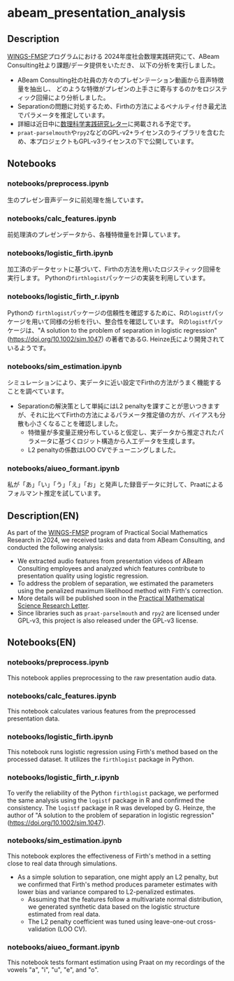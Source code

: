 # abeam_presentation_analysis

## Description
[WINGS-FMSP](https://www.ms.u-tokyo.ac.jp/wings-fmsp/)プログラムにおける
2024年度社会数理実践研究にて、ABeam Consulting社より課題/データ提供をいただき、
以下の分析を実行しました。

- ABeam Consulting社の社員の方々のプレゼンテーション動画から音声特徴量を抽出し、
どのような特徴がプレゼンの上手さに寄与するのかをロジスティック回帰により分析しました。
- Separationの問題に対処するため、Firthの方法によるペナルティ付き最尤法でパラメータを推定しています。
- 詳細は近日中に[数理科学実践研究レター](https://www.ms.u-tokyo.ac.jp/lmsr/)に掲載される予定です。
- `praat-parselmouth`や`rpy2`などのGPL-v2+ライセンスのライブラリを含むため、本プロジェクトもGPL-v3ライセンスの下で公開しています。

## Notebooks
### notebooks/preprocess.ipynb
生のプレゼン音声データに前処理を施しています。

### notebooks/calc_features.ipynb
前処理済のプレゼンデータから、各種特徴量を計算しています。

### notebooks/logistic_firth.ipynb
加工済のデータセットに基づいて、Firthの方法を用いたロジスティック回帰を実行します。
Pythonの`firthlogist`パッケージの実装を利用しています。

### notebooks/logistic_firth_r.ipynb
Pythonの `firthlogist`パッケージの信頼性を確認するために、Rの`logistf`パッケージを用いて同様の分析を行い、整合性を確認しています。
Rの`logistf`パッケージは、"A solution to the problem of separation in logistic regression" (<https://doi.org/10.1002/sim.1047>) の著者であるG. Heinze氏により開発されているようです。

### notebooks/sim_estimation.ipynb
シミュレーションにより、実データに近い設定でFirthの方法がうまく機能することを調べています。
- Separationの解決策として単純にはL2 penaltyを課すことが思いつきますが、それに比べてFirthの方法によるパラメータ推定値の方が、バイアスも分散も小さくなることを確認しました。
  - 特徴量が多変量正規分布していると仮定し、実データから推定されたパラメータに基づくロジット構造から人工データを生成します。
  - L2 penaltyの係数はLOO CVでチューニングしました。

### notebooks/aiueo_formant.ipynb
私が「あ」「い」「う」「え」「お」と発声した録音データに対して、Praatによるフォルマント推定を試しています。


## Description(EN)
As part of the [WINGS-FMSP](https://www.ms.u-tokyo.ac.jp/wings-fmsp/) program of Practical Social Mathematics Research in 2024, we received tasks and data from ABeam Consulting, and conducted the following analysis:

- We extracted audio features from presentation videos of ABeam Consulting employees and analyzed which features contribute to presentation quality using logistic regression.
- To address the problem of separation, we estimated the parameters using the penalized maximum likelihood method with Firth's correction.
- More details will be published soon in the [Practical Mathematical Science Research Letter](https://www.ms.u-tokyo.ac.jp/lmsr/).
- Since libraries such as `praat-parselmouth` and `rpy2` are licensed under GPL-v3, this project is also released under the GPL-v3 license.

## Notebooks(EN)
### notebooks/preprocess.ipynb
This notebook applies preprocessing to the raw presentation audio data.

### notebooks/calc_features.ipynb
This notebook calculates various features from the preprocessed presentation data.

### notebooks/logistic_firth.ipynb
This notebook runs logistic regression using Firth's method based on the processed dataset. It utilizes the `firthlogist` package in Python.

### notebooks/logistic_firth_r.ipynb
To verify the reliability of the Python `firthlogist` package, we performed the same analysis using the `logistf` package in R and confirmed the consistency. The `logistf` package in R was developed by G. Heinze, the author of "A solution to the problem of separation in logistic regression" (<https://doi.org/10.1002/sim.1047>).

### notebooks/sim_estimation.ipynb
This notebook explores the effectiveness of Firth's method in a setting close to real data through simulations.
- As a simple solution to separation, one might apply an L2 penalty, but we confirmed that Firth's method produces parameter estimates with lower bias and variance compared to L2-penalized estimates.
  - Assuming that the features follow a multivariate normal distribution, we generated synthetic data based on the logistic structure estimated from real data.
  - The L2 penalty coefficient was tuned using leave-one-out cross-validation (LOO CV).

### notebooks/aiueo_formant.ipynb
This notebook tests formant estimation using Praat on my recordings of the vowels "a", "i", "u", "e", and "o".

